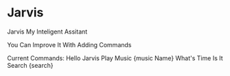 # Jarvis
Jarvis My Inteligent Assitant

You Can Improve It With Adding Commands

Current Commands:
Hello Jarvis
Play Music {music Name}
What's Time Is It
Search {search}
